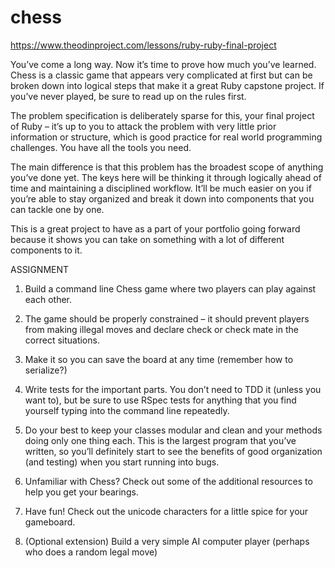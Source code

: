 # chess

https://www.theodinproject.com/lessons/ruby-ruby-final-project

You’ve come a long way. Now it’s time to prove how much you’ve learned.
Chess is a classic game that appears very complicated at first but can be broken down into logical steps that make it a great Ruby capstone project. If you’ve never played, be sure to read up on the rules first.

The problem specification is deliberately sparse for this, your final project of Ruby – it’s up to you to attack the problem with very little prior information or structure, which is good practice for real world programming challenges. You have all the tools you need.

The main difference is that this problem has the broadest scope of anything you’ve done yet. The keys here will be thinking it through logically ahead of time and maintaining a disciplined workflow. It’ll be much easier on you if you’re able to stay organized and break it down into components that you can tackle one by one.

This is a great project to have as a part of your portfolio going forward because it shows you can take on something with a lot of different components to it.

ASSIGNMENT

1. Build a command line Chess game where two players can play against each other.

2. The game should be properly constrained – it should prevent players from making illegal moves and declare check or check mate in the correct situations.

3. Make it so you can save the board at any time (remember how to serialize?)

4. Write tests for the important parts. You don’t need to TDD it (unless you want to), but be sure to use RSpec tests for anything that you find yourself typing into the command line repeatedly.

5. Do your best to keep your classes modular and clean and your methods doing only one thing each. This is the largest program that you’ve written, so you’ll definitely start to see the benefits of good organization (and testing) when you start running into bugs.

6. Unfamiliar with Chess? Check out some of the additional resources to help you get your bearings.

7. Have fun! Check out the unicode characters for a little spice for your gameboard.

8. (Optional extension) Build a very simple AI computer player (perhaps who does a random legal move)
